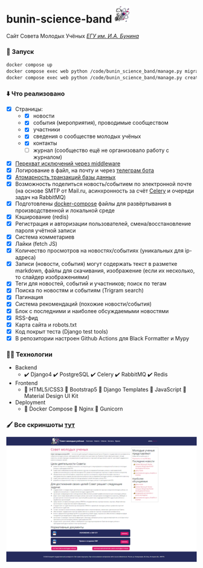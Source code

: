 # bunin-science-band <img src="https://github.com/Peopl3s/bunin-science-band/blob/main/screens/logo.png" style="with:45px; height:45px;"/>
Сайт Совета Молодых Учёных [*ЕГУ им. И.А. Бунина*](https://elsu.ru/)

### 👾 Запуск
```bash
docker compose up
docker compose exec web python /code/bunin_science_band/manage.py migrate
docker compose exec web python /code/bunin_science_band/manage.py createsuperuser
```

### ⬇️ Что реализовано
- [x] Страницы:
  - - [x] новости
  - - [x] события (мероприятия), проводимые сообществом
  - - [x] участники 
  - - [x] сведения о сообществе молодых учёных
  - - [x] контакты
    - [ ] журнал (сообщество ещё не организовало работу с журналом)
- [x] [Перехват исключений через middleware](https://github.com/Peopl3s/bunin-science-band/blob/74b91d807627435b3144c9e6ecfe1e07edaad626/bunin_science_band/utils/middleware.py#L1)
- [x] Логирование в файл, на почту и через [телеграм бота](https://github.com/Peopl3s/bunin-science-band/blob/main/bunin_science_band/utils/telegrambot_handler.py)
- [x] [Атомарность транзакций базы данныx](https://github.com/Peopl3s/bunin-science-band/blob/main/bunin_science_band/utils/core.py)
- [x] Возможность поделиться новость/событием по электронной почте (на основе SMTP от Mail.ru, асинхронность за счёт [Celery](https://github.com/Peopl3s/bunin-science-band/blob/main/bunin_science_band/bunin_science_band/celery.py) и очереди задач на RabbitMQ)
- [x] Подготовлены [docker-compose](https://github.com/Peopl3s/bunin-science-band/blob/main/docker-compose.yml) файлы для развёртывания в производственной и локальной среде
- [x] Кэширование (redis)
- [x] Регистрация и авторизации пользователей, смена/восстановление пароля учётной записи
- [x] Система комметариев
- [x] Лайки (fetch JS)
- [x] Количество просмотров на новостях/событиях (уникальных для ip-адреса)
- [x] Записи (новости, события) могут содержать текст в разметке markdown, файлы для скачивания, изображение (если их несколько, то слайдер изображениями)
- [x] Теги для новостей, событий и участников; поиск по тегам
- [x] Поиска по новостям и событиям (Trigram search)
- [x] Пагинация
- [x] Система рекомендаций (похожие новости/события)
- [x] Блок с последними и наиболее обсуждаемыми новостями
- [x] RSS-фид
- [x] Карта сайта и robots.txt
- [x] Код покрыт теста (Django test tools)
- [x] В репозитории настроен Github Actions для Black Formatter и Mypy

### 👨‍💻 Технологии
+ Backend
  - :heavy_check_mark: Django4 :heavy_check_mark: PostgreSQL :heavy_check_mark: Celery :heavy_check_mark: RabbitMQ :heavy_check_mark: Redis
+ Frontend
  - 🧷 HTML5/CSS3 🧷 Bootstrap5 🧷 Django Templates 🧷 JavaScript 🧷 Material Design UI Kit
+ Deployment
  - 📌 Docker Compose 📌 Nginx 📌 Gunicorn 

### 🖌️ Все скриншоты [тут](https://github.com/Peopl3s/bunin-science-band/tree/main/screens)
![alt text](https://github.com/Peopl3s/bunin-science-band/blob/main/screens/index.PNG)
